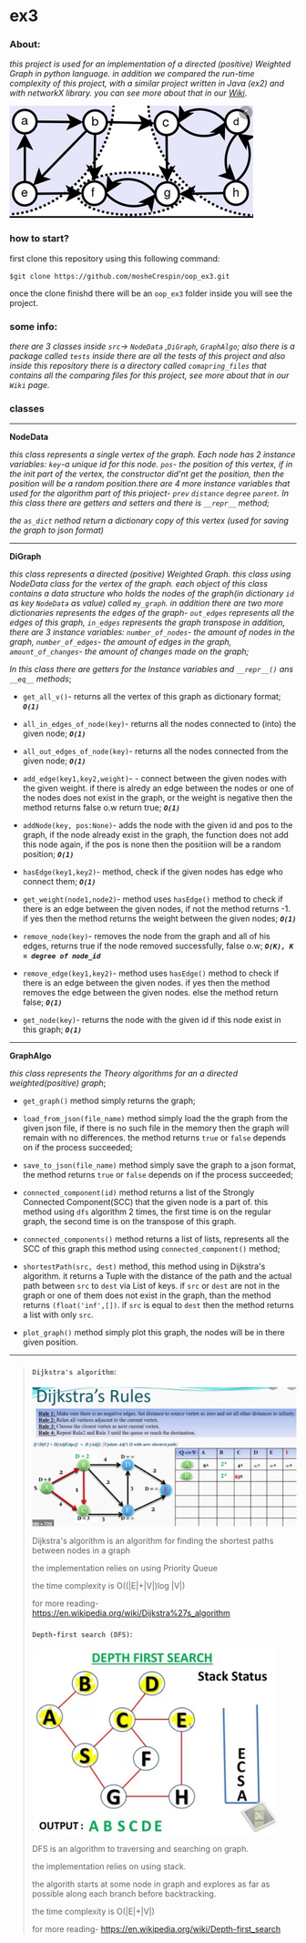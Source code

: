 # ex3

### **About:**
*this project is used for an implementation of a directed (positive) Weighted Graph in python language.*
*in addition we compared the run-time complexity of this project, with a similar project written in Java (ex2) and with networkX library. you can see more about that in our  [Wiki](https://github.com/mosheCrespin/oop_ex3/wiki)*.


![](https://github.com/mosheCrespin/oop_ex3/blob/master/src/tests/Compare_img/readmeGraph.PNG)

### **how to start?**
first clone this repository using this following command:
 ```
$git clone https://github.com/mosheCrespin/oop_ex3.git
 ```
once the clone finishd there will be an `oop_ex3` folder inside you will see the project.

### **some info:**
*there are 3 classes inside `src`-> `NodeData` ,`DiGraph`, `GraphAlgo`;*
*also there is a package called `tests` inside there are all the tests of this project and also inside this repository there is a directory called `comapring_files` that contains all the comparing files for this project, see more about that in our `Wiki` page.*

### **classes**
-------------------------
**NodeData**

*this class represents a single vertex of the graph. Each node has 2 instance variables: `key`-a unique  id for this node. `pos`- the position of this vertex, if in the init part of the vertex, the constructor did'nt get the position, then the position will be a random position.there are 4 more instance variables that used for the algorithm part of this prioject- `prev` `distance` `degree` `parent`.* 
*In this class there are getters and setters and there is `__repr__` method;*

*the `as_dict` nethod return a dictionary copy of this vertex (used for saving the graph to json format)*


----------------------------------

**DiGraph**

*this class represents a directed (positive) Weighted Graph. this class using NodeData class for the vertex of the graph. each object of this class contains a data structure who holds the nodes of the graph(in dictionary `id` as key `NodeData` as value) called `my_graph`. in addition there are two more dictionaries represents the edges of the graph- `out_edges` represents all the edges of this graph, `in_edges` represents the graph transpose
in addition, there are 3 instance variables: `number_of_nodes`- the amount of nodes in the graph, `number_of_edges`- the amount of edges in the graph, `amount_of_changes`- the amount of changes made on the graph;*

*In this class there are getters for the Instance variables and `__repr__()` ans `__eq__` methods*;

* `get_all_v()`-  returns all the vertex of this graph as dictionary format; **_`O(1)`_**

* `all_in_edges_of_node(key)`- returns all the nodes connected to (into) the given node; **_`O(1)`_**

* `all_out_edges_of_node(key)`- returns all the nodes connected from the given node; **_`O(1)`_**


* `add_edge(key1,key2,weight)`- - connect between the given nodes with the given weight. if there is alredy an edge between the nodes or one of the nodes does not exist in the graph, or the weight is negative then the method returns false o.w return true; **_`O(1)`_**

* `addNode(key, pos:None)`- adds the node with the given id and pos to the graph, if the node already exist in the graph, the function does not add this node again, if the pos is none then the positiion will be a random position; **_`O(1)`_**

* `hasEdge(key1,key2)`- method, check if the given nodes has edge who connect them; **_`O(1)`_**


* `get_weight(node1,node2)`- method uses `hasEdge()` method to check if there is an edge between the given nodes, if not the method returns -1. if yes then the method returns the weight between the given nodes; **_`O(1)`_**

* `remove_node(key)`- removes the node from the graph and all of his edges, returns true if the node removed successfully, false o.w; 
**_`O(K), K = degree of node_id`_**

* `remove_edge(key1,key2)`- method uses `hasEdge()` method to check if there is an edge between the given nodes. if yes then the method removes the edge between the given nodes. else the method return false; **_`O(1)`_**

* `get_node(key)`-  returns the node with the given id if this node exist in this graph; **_`O(1)`_**

------------------------

**GraphAlgo**

*this class represents the Theory algorithms for an a directed weighted(positive) graph*;

* `get_graph()` method simply returns the graph;

* `load_from_json(file_name)` method simply load the the graph from the given json file, if there is no such file in the memory then the graph will remain with no differences. the method returns `true` or `false` depends on if the process succeeded;

* `save_to_json(file_name)` method simply save the graph to a json format, the method returns `true` or `false` depends on if the process succeeded;

* `connected_component(id)` method returns a list of the Strongly Connected Component(SCC) that the given node is a part of. this method using `dfs` algorithm 2 times, the first time is on the regular graph, the second time is on the transpose of this graph.  

* `connected_components()` method returns a list of lists, represents all the SCC of this graph this method using `connected_component()` method;

* `shortestPath(src, dest)` method, this method using in Dijkstra's algorithm. it returns a Tuple with the distance of the path and the actual path between `src` to `dest` via List of keys. if `src` or `dest` are not in the graph or one of them does not exist in the graph, than the method returns `(float('inf',[])`. if `src` is equal to `dest` then the method returns a list with only `src`.

* `plot_graph()` method simply plot this graph, the nodes will be in there given position.

----------------------------------

>
>
> #### `Dijkstra's algorithm`:
>
>![](https://github.com/mosheCrespin/oop_ex3/blob/master/src/tests/Compare_img/Dijkstra.PNG)
>
> Dijkstra's algorithm is an algorithm for finding the shortest paths between nodes in a graph
>
> the implementation relies on using Priority Queue
>
> the time complexity is O((|E|+|V|)log |V|)
>
> for more reading- https://en.wikipedia.org/wiki/Dijkstra%27s_algorithm
>
>
>
> #### `Depth-first search (DFS)`:
>
> ![](https://github.com/mosheCrespin/oop_ex3/blob/master/src/tests/Compare_img/dfs_algo.jpeg)
>
> DFS is an algorithm to traversing and searching on graph.
>
> the implementation relies on using stack.
>
> the algorith starts at some node in graph and explores as far as possible along each branch before backtracking.
>
> the time complexity is O(|E|+|V|)
>
> for more reading- https://en.wikipedia.org/wiki/Depth-first_search


















